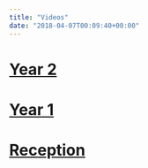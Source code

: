 ```yaml
---
title: "Videos"
date: "2018-04-07T00:09:40+00:00"
---
```


# [Year 2](/videos2EE) 

# [Year 1](/videos1EE)

# [Reception](/videosREE)

<br/>
<br/>

